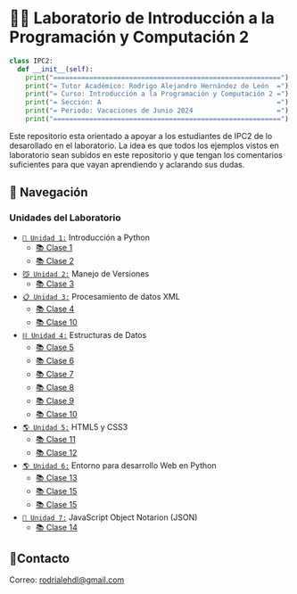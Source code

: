 # 🧑‍💻 Laboratorio de Introducción a la Programación y Computación 2

```python
class IPC2:
  def __init__(self):
    print("=========================================================")
    print("= Tutor Académico: Rodrigo Alejandro Hernández de León  =")
    print("= Curso: Introducción a la Programación y Computación 2 =")
    print("= Sección: A                                            =")
    print("= Periodo: Vacaciones de Junio 2024                     =")
    print("=========================================================")
```

Este repositorio esta orientado a apoyar a los estudiantes de IPC2 de lo desarollado en el laboratorio. La idea es que todos los ejemplos vistos en laboratorio sean subidos en este repositorio y que tengan los comentarios suficientes para que vayan aprendiendo y aclarando sus dudas.

## 🚀 Navegación

### Unidades del Laboratorio
- [`🐍 Unidad 1:`](./Unidad1) Introducción a Python
  - [📚 Clase 1](./Unidad1/Clase01)
  - [📚 Clase 2](./Unidad1/Clase02)
- [`😼 Unidad 2:`](./Unidad2) Manejo de Versiones
  - [📚 Clase 3](./Unidad2)
- [`📋 Unidad 3:`](./Unidad3) Procesamiento de datos XML
  - [📚 Clase 4](./Unidad3/Clase04/)
  - [📚 Clase 10](./Unidad3/Clase10/)
- [`⛓️ Unidad 4:`](./Unidad4) Estructuras de Datos
  - [📚 Clase 5](./Unidad4/Clase05/)
  - [📚 Clase 6](./Unidad4/Clase06/)
  - [📚 Clase 7](./Unidad4/Clase07/)
  - [📚 Clase 8](./Unidad4/Clase08/)
  - [📚 Clase 9](./Unidad4/Clase09/)
  - [📚 Clase 10](./Unidad4/Clase10/)
- [`🌎 Unidad 5:`](./Unidad5) HTML5 y CSS3
  - [📚 Clase 11](./Unidad5)
  - [📚 Clase 12](./Unidad5)
- [`🌎 Unidad 6:`](./Unidad6) Entorno para desarrollo Web en Python
  - [📚 Clase 13](./Unidad6/Clase13/)
  - [📚 Clase 15](./Unidad6/Clase15/)
  - [📚 Clase 15](./Unidad6/Clase16/)
- [`📜 Unidad 7:`](./Unidad7) JavaScript Object Notarion (JSON)
  - [📚 Clase 14](./Unidad7/Clase14/)

## 👤Contacto

Correo: [rodrialehdl@gmail.com](rodrialehdl@gmail.com)
